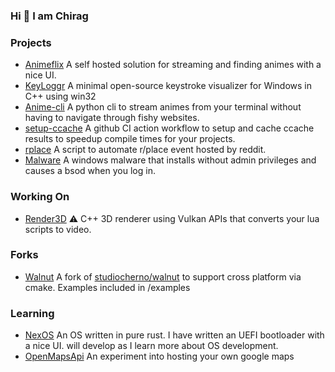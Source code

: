 ### Hi 👋 I am Chirag

### Projects

- [Animeflix](https://github.com/chirag-droid/animeflix) A self hosted solution for streaming and finding animes with a nice UI.
- [KeyLoggr](https://github.com/chirag-droid/KeyLoggr) A minimal open-source keystroke visualizer for Windows in C++ using win32
- [Anime-cli](https://github.com/chirag-droid/anime-cli) A python cli to stream animes from your terminal without having to navigate through fishy websites.
- [setup-ccache](https://github.com/marketplace/actions/setup-ccache-windows-linux-macos) A github CI action workflow to setup and cache ccache results to speedup compile times for your projects.
- [rplace](https://github.com/r/rplace) A script to automate r/place event hosted by reddit.
- [Malware](https://github.com/chirag-droid/Malware) A windows malware that installs without admin privileges and causes a bsod when you log in.

### Working On

- [Render3D](https://github.com/chirag-droid/Render3D) ⚠️ C++ 3D renderer using Vulkan APIs that converts your lua scripts to video.

### Forks

- [Walnut](https://github.com/chirag-droid/Walnut) A fork of [studiocherno/walnut](https://github.com/studiocherno/walnut) to support cross platform via cmake. Examples included in /examples

### Learning

- [NexOS](https://github.com/chirag-droid/NexOS) An OS written in pure rust. I have written an UEFI bootloader with a nice UI. will develop as I learn more about OS development.
- [OpenMapsApi](https://openmapsapi.up.railway.app/) An experiment into hosting your own google maps
